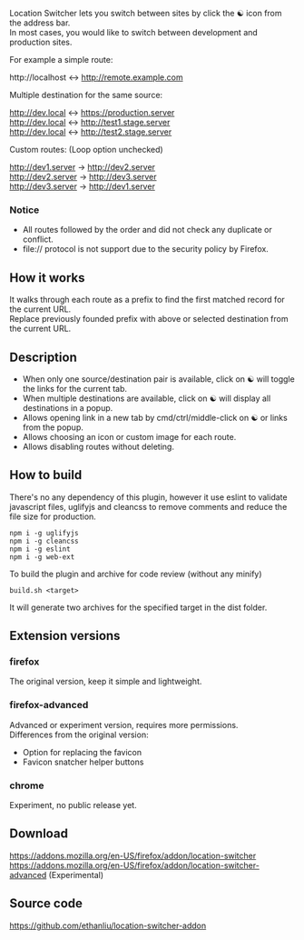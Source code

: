 Location Switcher lets you switch between sites by click the ☯ icon from the address bar.  
In most cases, you would like to switch between development and production sites.  

For example a simple route:

http://localhost <-> http://remote.example.com

Multiple destination for the same source:

http://dev.local <-> https://production.server  
http://dev.local <-> http://test1.stage.server  
http://dev.local <-> http://test2.stage.server  

Custom routes: (Loop option unchecked)

http://dev1.server -> http://dev2.server  
http://dev2.server -> http://dev3.server  
http://dev3.server -> http://dev1.server  

### Notice

- All routes followed by the order and did not check any duplicate or conflict.
- file:// protocol is not support due to the security policy by Firefox.

## How it works

It walks through each route as a prefix to find the first matched record for the current URL.  
Replace previously founded prefix with above or selected destination from the current URL.  

## Description

- When only one source/destination pair is available, click on ☯ will toggle the links for the current tab.
- When multiple destinations are available, click on ☯ will display all destinations in a popup.
- Allows opening link in a new tab by cmd/ctrl/middle-click on ☯ or links from the popup.
- Allows choosing an icon or custom image for each route.
- Allows disabling routes without deleting.


## How to build

There's no any dependency of this plugin, however it use eslint to validate javascript files, uglifyjs and cleancss to remove comments and reduce the file size for production.

    npm i -g uglifyjs
    npm i -g cleancss
    npm i -g eslint
    npm i -g web-ext

To build the plugin and archive for code review (without any minify)

    build.sh <target>

It will generate two archives for the specified target in the dist folder.


## Extension versions

### firefox

The original version, keep it simple and lightweight.

### firefox-advanced

Advanced or experiment version, requires more permissions.  
Differences from the original version:

- Option for replacing the favicon
- Favicon snatcher helper buttons

### chrome

Experiment, no public release yet.


## Download

https://addons.mozilla.org/en-US/firefox/addon/location-switcher  
https://addons.mozilla.org/en-US/firefox/addon/location-switcher-advanced (Experimental)  

## Source code

https://github.com/ethanliu/location-switcher-addon

